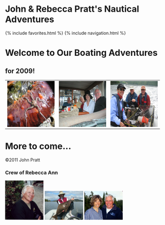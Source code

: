 # John & Rebecca Pratt's Nautical Adventures
{% include favorites.html %}
{% include navigation.html %}


# Welcome to Our Boating Adventures
## for 2009!

<table cellpadding="5px">
	<TR>
	<TD><a href="img/2007/IMG_0827.jpg" rel="lightbox[2007trip]" title=""><img src="img/2007/IMG_0827.jpg" alt="" height="150px" /></a></TD>
	<TD><a href="img/2007/PICT0051.JPG" rel="lightbox[2007trip]" title=""><img src="img/2007/PICT0051.JPG" alt="" height="150px" /></a></TD>
	<TD><a href="img/2007/Judy_John_Mike.jpg" rel="lightbox[2007trip]" title=""><img src="img/2007/Judy_John_Mike.jpg" alt="" height="150px" /></a></TD>
	</TR>
</table>

# More to come...

&copy;2011 John Pratt

### Crew of Rebecca Ann

<img src="img/NEW/JPrattHillmanSweater.png" width="125px" alt="Capt. Pratt" />

<img src="img/NEW/pict0094-1.JPG" width="125px" alt="1st Mate Rebecca Pratt" />

<img src="img/NEW/JoesCove22007.jpg" width="125px" alt="Capt. and 1st Mate" />
